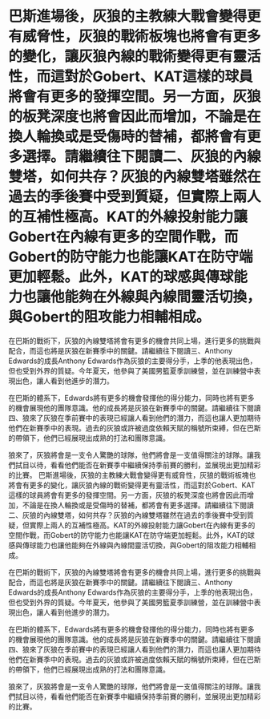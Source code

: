 #  巴斯進場後，灰狼的主教練大戰會變得更有威脅性，灰狼的戰術板塊也將會有更多的變化，讓灰狼內線的戰術變得更有靈活性，而這對於Gobert、KAT這樣的球員將會有更多的發揮空間。另一方面，灰狼的板凳深度也將會因此而增加，不論是在換人輪換或是受傷時的替補，都將會有更多選擇。請繼續往下閱讀二、灰狼的內線雙塔，如何共存？灰狼的內線雙塔雖然在過去的季後賽中受到質疑，但實際上兩人的互補性極高。KAT的外線投射能力讓Gobert在內線有更多的空間作戰，而Gobert的防守能力也能讓KAT在防守端更加輕鬆。此外，KAT的球感與傳球能力也讓他能夠在外線與內線間靈活切換，與Gobert的阻攻能力相輔相成。

 在巴斯的戰術下，灰狼的內線雙塔將會有更多的機會共同上場，進行更多的挑戰與配合，而這也將是灰狼在新賽季中的關鍵。請繼續往下閱讀三、Anthony Edwards的成長Anthony Edwards作為灰狼的主要得分手，上季的他表現出色，但也受到外界的質疑。今年夏天，他參與了美國男籃夏季訓練營，並在訓練營中表現出色，讓人看到他進步的潛力。

 在巴斯的體系下，Edwards將有更多的機會發揮他的得分能力，同時也將有更多的機會展現他的團隊意識。他的成長將是灰狼在新賽季中的關鍵。請繼續往下閱讀四、狼來了灰狼在季前賽中的表現已經讓人看到他們的潛力，而這也讓人更加期待他們在新賽季中的表現。過去的灰狼或許被過度依賴天賦的稱號所束縛，但在巴斯的帶領下，他們已經展現出成熟的打法和團隊意識。

 狼來了，灰狼將會是一支令人驚艷的球隊，他們將會是一支值得關注的球隊。讓我們拭目以待，看看他們能否在新賽季中繼續保持季前賽的勝利，並展現出更加精彩的比賽。 
  巴斯進場後，灰狼的主教練大戰會變得更有威脅性，灰狼的戰術板塊也將會有更多的變化，讓灰狼內線的戰術變得更有靈活性，而這對於Gobert、KAT這樣的球員將會有更多的發揮空間。另一方面，灰狼的板凳深度也將會因此而增加，不論是在換人輪換或是受傷時的替補，都將會有更多選擇。請繼續往下閱讀二、灰狼的內線雙塔，如何共存？灰狼的內線雙塔雖然在過去的季後賽中受到質疑，但實際上兩人的互補性極高。KAT的外線投射能力讓Gobert在內線有更多的空間作戰，而Gobert的防守能力也能讓KAT在防守端更加輕鬆。此外，KAT的球感與傳球能力也讓他能夠在外線與內線間靈活切換，與Gobert的阻攻能力相輔相成。

 在巴斯的戰術下，灰狼的內線雙塔將會有更多的機會共同上場，進行更多的挑戰與配合，而這也將是灰狼在新賽季中的關鍵。請繼續往下閱讀三、Anthony Edwards的成長Anthony Edwards作為灰狼的主要得分手，上季的他表現出色，但也受到外界的質疑。今年夏天，他參與了美國男籃夏季訓練營，並在訓練營中表現出色，讓人看到他進步的潛力。

 在巴斯的體系下，Edwards將有更多的機會發揮他的得分能力，同時也將有更多的機會展現他的團隊意識。他的成長將是灰狼在新賽季中的關鍵。請繼續往下閱讀四、狼來了灰狼在季前賽中的表現已經讓人看到他們的潛力，而這也讓人更加期待他們在新賽季中的表現。過去的灰狼或許被過度依賴天賦的稱號所束縛，但在巴斯的帶領下，他們已經展現出成熟的打法和團隊意識。

 狼來了，灰狼將會是一支令人驚艷的球隊，他們將會是一支值得關注的球隊。讓我們拭目以待，看看他們能否在新賽季中繼續保持季前賽的勝利，並展現出更加精彩的比賽。